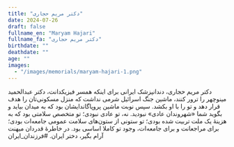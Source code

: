 ```yaml
---
title: "دکتر مریم حجاری"
date: 2024-07-26
draft: false
fullname_en: "Maryam Hajari"
fullname_fa: "دکتر مریم حجاری"
birthdate: ""
deathdate: ""
age: ""
images:
  - "/images/memorials/maryam-hajari-1.png"
---
```


دکتر مریم حجاری، دندانپزشک ایرانی
برای اینکه همسر فیزیکدانت، دکتر عبدالحمید مینوچهر را ترور کنند، ماشین جنگ اسرائیل شرمی نداشت که منزل مسکونی‌تان را هدف قرار دهد و تو را با او بکشد. 
سپس نوبت ماشین پروپاگاندایشان بود که به میدان بیاید و بگوید شما «شهروندان عادی» نبودید. نه، تو عادی نبودی؛ تو متخصص سلامتی بود که به هزینۀ یک ملت تربیت شده بودی؛ تو ستونی از ستون‌های سلامت عمومی جامعه‌ات بودی؛ برای مراجعانت و برای جامعه‌ات، وجود تو کاملا اساسی بود. 
در خاطرۀ قدردان میهنت آرام بگیر، دختر ایران.
#فرزندان_ایران